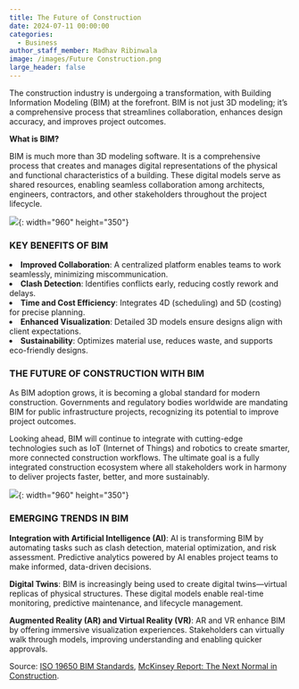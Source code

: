 ```yaml
---
title: The Future of Construction
date: 2024-07-11 00:00:00
categories:
  - Business
author_staff_member: Madhav Ribinwala
image: /images/Future Construction.png
large_header: false
---
```


The construction industry is undergoing a transformation, with Building Information Modeling (BIM) at the forefront. BIM is not just 3D modeling; it’s a comprehensive process that streamlines collaboration, enhances design accuracy, and improves project outcomes.

<strong>What is BIM?</strong>

BIM is much more than 3D modeling software. It is a comprehensive process that creates and manages digital representations of the physical and functional characteristics of a building. These digital models serve as shared resources, enabling seamless collaboration among architects, engineers, contractors, and other stakeholders throughout the project lifecycle.

![](https://unsplash.it/960/350?image=617){: width="960" height="350"}

### KEY BENEFITS OF BIM

<li><strong>Improved Collaboration</strong>: A centralized platform enables teams to work seamlessly, minimizing miscommunication.</li>
<li><strong>Clash Detection</strong>: Identifies conflicts early, reducing costly rework and delays.</li>
<li><strong>Time and Cost Efficiency</strong>: Integrates 4D (scheduling) and 5D (costing) for precise planning.</li>
<li><strong>Enhanced Visualization</strong>: Detailed 3D models ensure designs align with client expectations.</li>
<li><strong>Sustainability</strong>: Optimizes material use, reduces waste, and supports eco-friendly designs.</li>

### THE FUTURE OF CONSTRUCTION WITH BIM

As BIM adoption grows, it is becoming a global standard for modern construction. Governments and regulatory bodies worldwide are mandating BIM for public infrastructure projects, recognizing its potential to improve project outcomes.

Looking ahead, BIM will continue to integrate with cutting-edge technologies such as IoT (Internet of Things) and robotics to create smarter, more connected construction workflows. The ultimate goal is a fully integrated construction ecosystem where all stakeholders work in harmony to deliver projects faster, better, and more sustainably.

![](https://unsplash.it/960/350?image=864){: width="960" height="350"}

### EMERGING TRENDS IN BIM

<Strong>Integration with Artificial Intelligence (AI)</Strong>: AI is transforming BIM by automating tasks such as clash detection, material optimization, and risk assessment. Predictive analytics powered by AI enables project teams to make informed, data-driven decisions.

<strong>Digital Twins</strong>: BIM is increasingly being used to create digital twins—virtual replicas of physical structures. These digital models enable real-time monitoring, predictive maintenance, and lifecycle management.

<strong>Augmented Reality (AR) and Virtual Reality (VR)</strong>: AR and VR enhance BIM by offering immersive visualization experiences. Stakeholders can virtually walk through models, improving understanding and enabling quicker approvals.

Source: [ISO 19650 BIM Standards](https://www.iso.org/standards.html), [McKinsey Report: The Next Normal in Construction](https://www.mckinsey.com/~/media/mckinsey/industries/capital%20projects%20and%20infrastructure/our%20insights/the%20next%20normal%20in%20construction/executive-summary_the-next-normal-in-construction.pdf).
